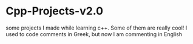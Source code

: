 # Cpp-Projects-v2.0
some projects I made while learning c++. Some of them are really cool!
I used to code comments in Greek, but now I am commenting in English
